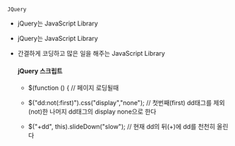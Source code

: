 ```
JQuery
```

* jQuery는 JavaScript Library

* jQuery는 JavaScript Library

* 간결하게 코딩하고
   많은 일을 해주는 JavaScript Library
   
   
   
   #### jQuery 스크립트
   
   * $(function () {  // 페이지 로딩될때
   
    * $("dd:not(:first)").css("display","none"); 
    // 첫번째(first) dd태그를 제외(not)한 나머지 dd태그의 display none으로 한다
    
    * $("+dd", this).slideDown("slow"); 
    // 현재 dd의 뒤(+)에 dd를 천천히 올린다
